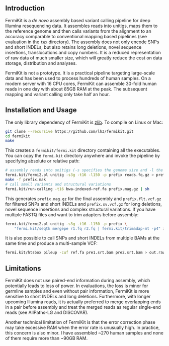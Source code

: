 ## Introduction

FermiKit is a *de novo* assembly based variant calling pipeline for deep
Illumina resequencing data. It assembles reads into unitigs, maps them to the
reference genome and then calls variants from the alignment to an accuracy
comparable to conventional mapping based pipelines (see evaluation in the `tex`
directory). The assembly does not only encode SNPs and short INDELs, but also
retains long deletions, novel sequence insertions, translocations and copy
numbers. It is a reduced representation of raw data of much smaller size,
which will greatly reduce the cost on data storage, distribution and analyses.

FermiKit is not a prototype. It is a practical pipeline targeting large-scale
data and has been used to process hundreds of human samples. On a modern server
with 16 CPU cores, FermiKit can assemble 30-fold human reads in one day with
about 85GB RAM at the peak. The subsequent mapping and variant calling only
take half an hour.

## Installation and Usage

The only library dependency of FermiKit is [zlib][zlib]. To compile on Linux or
Mac:
```sh
git clone --recursive https://github.com/lh3/fermikit.git
cd fermikit
make
```
This creates a `fermikit/fermi.kit` directory containing all the executables.
You can copy the `fermi.kit` directory anywhere and invoke the pipeline by
specifying absolute or relative path:
```sh
# assembly reads into unitigs (-s specifies the genome size and -l the read length)
fermi.kit/fermi2.pl unitig -s3g -t16 -l150 -p prefix reads.fq.gz > prefix.mak
make -f prefix.mak
# call small variants and structural variations
fermi.kit/run-calling -t16 bwa-indexed-ref.fa prefix.mag.gz | sh
```
This generates `prefix.mag.gz` for the final assembly and `prefix.flt.vcf.gz`
for filtered SNPs and short INDELs and `prefix.sv.vcf.gz` for long deletions,
novel sequence insertions and complex structural variations. If you have
multiple FASTQ files and want to trim adapters before assembly:
```sh
fermi.kit/fermi2.pl unitig -s3g -t16 -l150 -p prefix \
    "fermi.kit/seqtk mergepe r1.fq r2.fq | fermi.kit/trimadap-mt -p4" > prefix.mak
```
It is also possible to call SNPs and short INDELs from multiple BAMs at the
same time and produce a multi-sample VCF:
```sh
fermi.kit/htsbox pileup -cuf ref.fa pre1.srt.bam pre2.srt.bam > out.raw.vcf
```

## Limitations

FermiKit does not use paired-end information during assembly, which potentially
leads to loss of power. In evaluations, the loss is minor for germline samples
and even without pair information, FermiKit is more sensitive to short INDELs
and long deletions. Furthermore, with longer upcoming Illumina reads, it is
actually preferred to merge overlapping ends in a pair before assembly and
treat the merged reads as regular single-end reads (see AllPaths-LG and
DISCOVAR).

Another technical limitation of FermiKit is that the error correction phase
may take excessive RAM when the error rate is unusually high. In practice,
this concern is also minor. I have assembled ~270 human samples and none of
them require more than ~90GB RAM.

[zlib]: http://zlib.net
